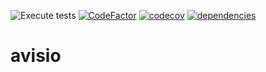 ![Execute tests](https://github.com/nf3lix/avisio/actions/workflows/main.yml/badge.svg) [![CodeFactor](https://www.codefactor.io/repository/github/nf3lix/avisio/badge)](https://www.codefactor.io/repository/github/nf3lix/avisio) [![codecov](https://codecov.io/gh/nf3lix/avisio/branch/main/graph/badge.svg?token=KYE9IPTM69)](https://codecov.io/gh/nf3lix/avisio) [![dependencies](https://img.shields.io/librariesio/github/nf3lix/avisio)](https://libraries.io/github/nf3lix/avisio)
# avisio
